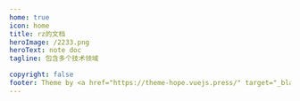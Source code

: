 ```yaml
---
home: true
icon: home
title: rz的文档
heroImage: /2233.png
heroText: note doc
tagline: 包含多个技术领域

copyright: false
footer: Theme by <a href="https://theme-hope.vuejs.press/" target="_blank">VuePress Theme Hope</a> | MIT Licensed, Copyright © 2019-present Mr.Hope
---
```

